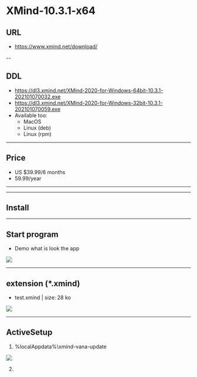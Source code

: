 # XMind-10.3.1-x64

## URL
* https://www.xmind.net/download/

--

## DDL
* https://dl3.xmind.net/XMind-2020-for-Windows-64bit-10.3.1-202101070032.exe
* https://dl3.xmind.net/XMind-2020-for-Windows-32bit-10.3.1-202101070059.exe
* Available too:
  * MacOS
  * Linux (deb)
  * Linux (rpm)
  
---

## Price
* US $39.99/6 months
* 59.99/year

---

---

## Install

---

## Start program
* Demo what is look the app

[<img src="https://i.imgur.com/nZYQViB.png">](https://i.imgur.com/nZYQViB.png)

---

## extension (*.xmind)
* test.xmind | size: 28 ko 

[<img src="https://i.imgur.com/2UXlcqo.png">](https://i.imgur.com/2UXlcqo.png)

---

## ActiveSetup
1) %localAppdata%\xmind-vana-update

[<img src="https://i.imgur.com/mVH3e1k.png">](https://i.imgur.com/mVH3e1k.png)

2) 
